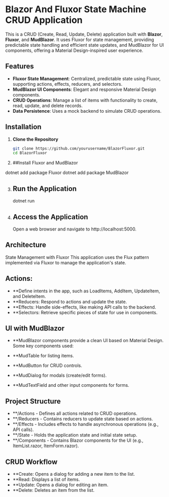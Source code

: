 # Blazor And Fluxor State Machine CRUD Application

This is a CRUD (Create, Read, Update, Delete) application built with **Blazor**, **Fluxor**, and **MudBlazor**. It uses Fluxor for state management, providing predictable state handling 
and efficient state updates, and MudBlazor for UI components, offering a Material Design-inspired user experience.

## Features

- **Fluxor State Management**: Centralized, predictable state using Fluxor, supporting actions, effects, reducers, and selectors.
- **MudBlazor UI Components**: Elegant and responsive Material Design components.
- **CRUD Operations**: Manage a list of items with functionality to create, read, update, and delete records.
- **Data Persistence**: Uses a mock backend to simulate CRUD operations.

## Installation

1. **Clone the Repository**
   ```bash
   git clone https://github.com/yourusername/BlazorFluxor.git
   cd BlazorFluxor

2. ##Install Fluxor and MudBlazor

dotnet add package Fluxor
dotnet add package MudBlazor

3. ## Run the Application
   dotnet run

3. ## Access the Application
   Open a web browser and navigate to http://localhost:5000.

## Architecture
State Management with Fluxor
This application uses the Flux pattern implemented via Fluxor to manage the application's state.

## Actions: 
- **Define intents in the app, such as LoadItems, AddItem, UpdateItem, and DeleteItem.
- **Reducers: Respond to actions and update the state.
- **Effects: Handle side-effects, like making API calls to the backend.
- **Selectors: Retrieve specific pieces of state for use in components.

## UI with MudBlazor
- **MudBlazor components provide a clean UI based on Material Design. Some key components used:

- **MudTable for listing items.
- **MudButton for CRUD controls.
- **MudDialog for modals (create/edit forms).
- **MudTextField and other input components for forms.

## Project Structure
- **/Actions - Defines all actions related to CRUD operations.
- **/Reducers - Contains reducers to update state based on actions.
- **/Effects - Includes effects to handle asynchronous operations (e.g., API calls).
- **/State - Holds the application state and initial state setup.
- **/Components - Contains Blazor components for the UI (e.g., ItemList.razor, ItemForm.razor).

## CRUD Workflow
- **Create: Opens a dialog for adding a new item to the list.
- **Read: Displays a list of items.
- **Update: Opens a dialog for editing an item.
- **Delete: Deletes an item from the list.
